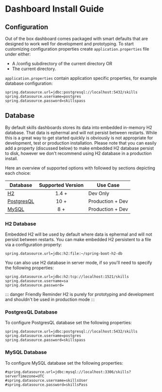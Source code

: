 # Dashboard Install Guide

## Configuration 

Out of the box dashboard comes packaged with smart defaults that are designed to work well for 
development and prototyping. To start customizing configuration properties create ``application.properties`` file under either: 

- A /config subdirectory of the current directory OR
- The current directory.

``application.properties`` contain application specific properties, for example database configuration: 

```
spring.datasource.url=jdbc:postgresql://localhost:5432/skills
spring.datasource.username=postgres
spring.datasource.password=skillspass
``` 


## Database 

By default skills dashboards stores its data into embedded in-memory H2 database. That data is ephermal and will not persist between restarts. 
While this is a great way to get started quickly is obviously is not appropriate for development, test or production installation. 
Please note that you can easily add a property (discussed below) to make embedded H2 database persist to disk, however we don't recommend using 
H2 database in a production install. 
 
Here an overview of supported options with followed by sections depicting each choice: 

| Database | Supported Version | Use Case | 
| ------------- |:-------------:| ----- |
| [H2](http://www.h2database.com) | 1.4 + | Dev Only |
| [PostgresQL](https://www.postgresql.org/) | 10 + | Production + Dev |
| [MySQL](https://dev.mysql.com/) | 8 +  | Production + Dev |


### H2 Database

Embedded H2 will be used by default where data is ephermal and will not persist between restarts. 
You can make embedded H2 persistent to a file via a configuration property: 

``` 
spring.datasource.url=jdbc:h2:file:~/spring-boot-h2-db
```

You can also use H2 database in server mode, if so you'll need to specify the following properties:

```
spring.datasource.url=jdbc:h2:tcp://localhost:1521/skills
spring.datasource.username=sa
spring.datasource.password=
```

::: danger Friendly Reminder
H2 is purely for prototyping and development and shouldn't be used in production mode
:::

### PostgresQL Database

To configure PostgresQL database set the following properties: 

```
spring.datasource.url=jdbc:postgresql://localhost:5432/skills
spring.datasource.username=postgres
spring.datasource.password=skillspass
```

### MySQL Database

To configure MySQL database set the following properties: 

```
#spring.datasource.url=jdbc:mysql://localhost:3306/skills?serverTimezone=UTC
#spring.datasource.username=skillsUser
#spring.datasource.password=skillsPass
```

